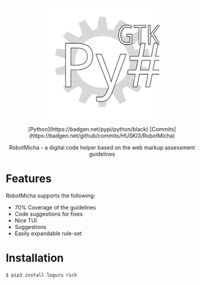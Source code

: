 <p align="center">
<img width="300" src="https://raw.githubusercontent.com/PySharpGTK/Template/main/pysharpgtk.svg">
</p>

<p align="center">
    [Python](https://badgen.net/pypi/python/black)
    [Commits](https://badgen.net/github/commits/HUSKI3/RobotMicha)
</p>

<div align="center">
    RobotMicha - a digital code helper based on the web markup assessment guidelines
</div>

# Features
RobotMicha supports the following:

- 70% Coverage of the guidelines
- Code suggestions for fixes
- Nice TUI
- Suggestions
- Easily expandable rule-set

# Installation
```bash
$ pip3 install loguru rich
```
